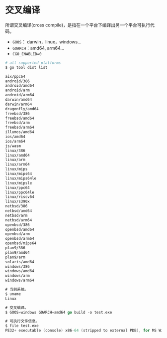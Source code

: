 # 交叉编译

所谓交叉编译(cross compile)，是指在一个平台下编译出另一个平台可执行代码。

* `GOOS`： darwin，linux，windows...
* `GOARCH`：amd64, arm64...
* `CGO_ENABLED=0`

```bash
# all supported platforms
$ go tool dist list

aix/ppc64
android/386
android/amd64
android/arm
android/arm64
darwin/amd64
darwin/arm64
dragonfly/amd64
freebsd/386
freebsd/amd64
freebsd/arm
freebsd/arm64
illumos/amd64
ios/amd64
ios/arm64
js/wasm
linux/386
linux/amd64
linux/arm
linux/arm64
linux/mips
linux/mips64
linux/mips64le
linux/mipsle
linux/ppc64
linux/ppc64le
linux/riscv64
linux/s390x
netbsd/386
netbsd/amd64
netbsd/arm
netbsd/arm64
openbsd/386
openbsd/amd64
openbsd/arm
openbsd/arm64
openbsd/mips64
plan9/386
plan9/amd64
plan9/arm
solaris/amd64
windows/386
windows/amd64
windows/arm
windows/arm64
```

```go
# 当前系统。
$ uname
Linux

# 交叉编译。
$ GOOS=windows GOARCH=amd64 go build -o test.exe

# 可执行文件信息。
$ file test.exe
PE32+ executable (console) x86-64 (stripped to external PDB), for MS Windows
```

